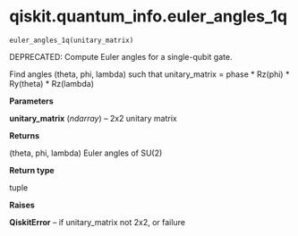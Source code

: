<span id="qiskit-quantum-info-euler-angles-1q" />

# qiskit.quantum\_info.euler\_angles\_1q

<span id="undefined" />

`euler_angles_1q(unitary_matrix)`

DEPRECATED: Compute Euler angles for a single-qubit gate.

Find angles (theta, phi, lambda) such that unitary\_matrix = phase \* Rz(phi) \* Ry(theta) \* Rz(lambda)

**Parameters**

**unitary\_matrix** (*ndarray*) – 2x2 unitary matrix

**Returns**

(theta, phi, lambda) Euler angles of SU(2)

**Return type**

tuple

**Raises**

**QiskitError** – if unitary\_matrix not 2x2, or failure
